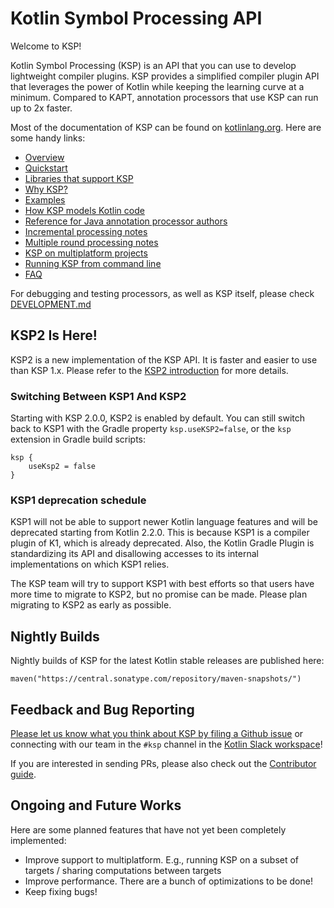 # Kotlin Symbol Processing API

Welcome to KSP!

Kotlin Symbol Processing (KSP) is an API that you can use to develop
lightweight compiler plugins. KSP provides a simplified compiler plugin
API that leverages the power of Kotlin while keeping the learning curve at
a minimum. Compared to KAPT, annotation processors that use KSP can run up to 2x faster.

Most of the documentation of KSP can be found on [kotlinlang.org](https://kotlinlang.org/docs/ksp-overview.html). Here are some handy links:

* [Overview](https://kotlinlang.org/docs/ksp-overview.html)
* [Quickstart](https://kotlinlang.org/docs/ksp-quickstart.html)
* [Libraries that support KSP](https://kotlinlang.org/docs/ksp-overview.html#supported-libraries)
* [Why KSP?](https://kotlinlang.org/docs/ksp-why-ksp.html)
* [Examples](https://kotlinlang.org/docs/ksp-examples.html)
* [How KSP models Kotlin code](https://kotlinlang.org/docs/ksp-additional-details.html)
* [Reference for Java annotation processor authors](https://kotlinlang.org/docs/ksp-reference.html)
* [Incremental processing notes](https://kotlinlang.org/docs/ksp-incremental.html)
* [Multiple round processing notes](https://kotlinlang.org/docs/ksp-multi-round.html)
* [KSP on multiplatform projects](https://kotlinlang.org/docs/ksp-multiplatform.html)
* [Running KSP from command line](https://kotlinlang.org/docs/ksp-command-line.html)
* [FAQ](https://kotlinlang.org/docs/ksp-faq.html)

For debugging and testing processors, as well as KSP itself, please check [DEVELOPMENT.md](DEVELOPMENT.md)

## KSP2 Is Here!
KSP2 is a new implementation of the KSP API. It is faster and easier to use than KSP 1.x. Please refer to the
[KSP2 introduction](docs/ksp2.md) for more details.

### Switching Between KSP1 And KSP2
Starting with KSP 2.0.0, KSP2 is enabled by default. You can still switch back to KSP1 with the Gradle property
`ksp.useKSP2=false`, or the `ksp` extension in Gradle build scripts:

```
ksp {
    useKsp2 = false
}
```

### KSP1 deprecation schedule
KSP1 will not be able to support newer Kotlin language features and will be deprecated starting from Kotlin 2.2.0.
This is because KSP1 is a compiler plugin of K1, which is already deprecated. Also, the Kotlin Gradle Plugin is
standardizing its API and disallowing accesses to its internal implementations on which KSP1 relies.

The KSP team will try to support KSP1 with best efforts so that users have more time to migrate to KSP2, but no promise
can be made. Please plan migrating to KSP2 as early as possible.

## Nightly Builds
Nightly builds of KSP for the latest Kotlin stable releases are published here:

```
maven("https://central.sonatype.com/repository/maven-snapshots/")
```

## Feedback and Bug Reporting

[Please let us know what you think about KSP by filing a Github issue](https://github.com/google/ksp/issues)
or connecting with our team in the `#ksp` channel in the
[Kotlin Slack workspace](https://kotlinlang.slack.com/)!

If you are interested in sending PRs, please also check out the [Contributor guide](CONTRIBUTING.md).

## Ongoing and Future Works

Here are some planned features that have not yet been completely implemented:
* Improve support to multiplatform. E.g., running KSP on a subset of targets / sharing computations between targets
* Improve performance. There are a bunch of optimizations to be done!
* Keep fixing bugs!
